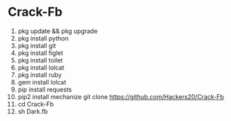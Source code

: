 # Crack-Fb

1. pkg update && pkg upgrade
2. pkg install python
3. pkg install git
4. pkg install figlet
5. pkg install toilet
6. pkg install lolcat
7. pkg install ruby
8. gem install lolcat
9. pip install requests
10. pip2 install mechanize
git clone https://github.com/Hackers20/Crack-Fb
11. cd Crack-Fb
12. sh Dark.fb

